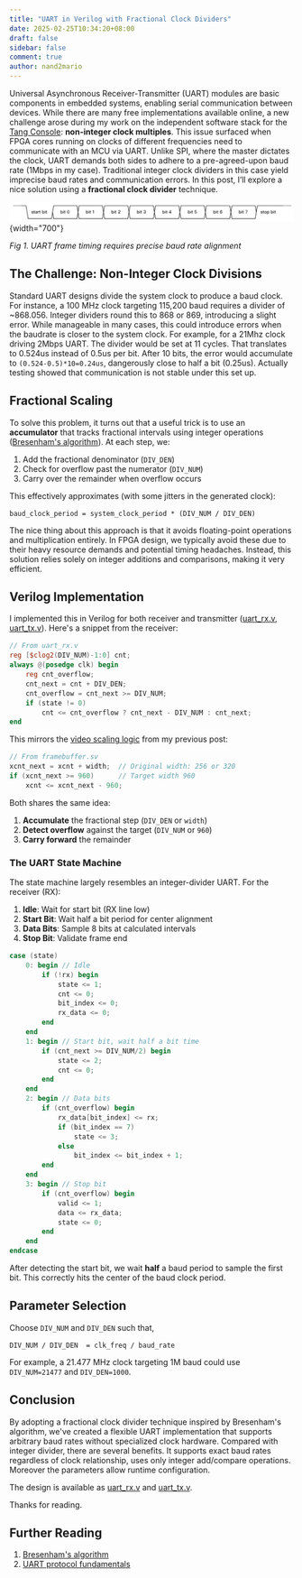 ```yaml
---
title: "UART in Verilog with Fractional Clock Dividers"
date: 2025-02-25T10:34:20+08:00
draft: false
sidebar: false
comment: true
author: nand2mario
---
```


Universal Asynchronous Receiver-Transmitter (UART) modules are basic components in embedded systems, enabling serial communication between devices. While there are many free implementations available online, a new challenge arose during my work on the independent software stack for the [Tang Console](https://sipeed.com/tangconsole): **non-integer clock multiples**. This issue surfaced when FPGA cores running on clocks of different frequencies need to communicate with an MCU via UART. Unlike SPI, where the master dictates the clock, UART demands both sides to adhere to a pre-agreed-upon baud rate (1Mbps in my case). Traditional integer clock dividers in this case yield imprecise baud rates and communication errors. In this post, I’ll explore a nice solution using a **fractional clock divider** technique.

<!--more-->

![UART](uart_timing_diagram.png)
{width="700"}

*Fig 1. UART frame timing requires precise baud rate alignment*

## The Challenge: Non-Integer Clock Divisions

Standard UART designs divide the system clock to produce a baud clock. For instance, a 100 MHz clock targeting 115,200 baud requires a divider of ~868.056. Integer dividers round this to 868 or 869, introducing a slight error. While manageable in many cases, this could introduce errors when the baudrate is closer to the system clock. For example, for a 21Mhz clock driving 2Mbps UART. The divider would be set at 11 cycles. That translates to 0.524us instead of 0.5us per bit. After 10 bits, the error would accumulate to `(0.524-0.5)*10=0.24us`, dangerously close to half a bit (0.25us). Actually testing showed that communication is not stable under this set up.

## Fractional Scaling

To solve this problem, it turns out that a useful trick is to use an **accumulator** that tracks fractional intervals using integer operations ([Bresenham's algorithm](https://en.wikipedia.org/wiki/Bresenham's_line_algorithm)). At each step, we:
1. Add the fractional denominator (`DIV_DEN`)
2. Check for overflow past the numerator (`DIV_NUM`)
3. Carry over the remainder when overflow occurs

This effectively approximates (with some jitters in the generated clock):
```
baud_clock_period = system_clock_period * (DIV_NUM / DIV_DEN)
```

The nice thing about this approach is that it avoids floating-point operations and multiplication entirely. In FPGA design, we typically avoid these due to their heavy resource demands and potential timing headaches. Instead, this solution relies solely on integer additions and comparisons, making it very efficient.

## Verilog Implementation

I implemented this in Verilog for both receiver and transmitter ([uart_rx.v](https://raw.githubusercontent.com/nand2mario/nestang/refs/heads/companion/src/sys/uart_rx.v), [uart_tx.v](https://raw.githubusercontent.com/nand2mario/nestang/refs/heads/companion/src/sys/uart_tx.v)). Here's a snippet from the receiver:

```verilog
// From uart_rx.v
reg [$clog2(DIV_NUM)-1:0] cnt;
always @(posedge clk) begin
    reg cnt_overflow;
    cnt_next = cnt + DIV_DEN;
    cnt_overflow = cnt_next >= DIV_NUM;
    if (state != 0) 
        cnt <= cnt_overflow ? cnt_next - DIV_NUM : cnt_next;
end
```

This mirrors the [video scaling logic](https://nand2mario.github.io/posts/2024/mdtang/) from my previous post:

```verilog
// From framebuffer.sv
xcnt_next = xcnt + width;  // Original width: 256 or 320
if (xcnt_next >= 960)      // Target width 960
    xcnt <= xcnt_next - 960;
```

Both shares the same idea:
1. **Accumulate** the fractional step (`DIV_DEN` or `width`)
2. **Detect overflow** against the target (`DIV_NUM` or `960`)
3. **Carry forward** the remainder

### The UART State Machine

The state machine largely resembles an integer-divider UART. For the receiver (RX):

1. **Idle**: Wait for start bit (RX line low)
2. **Start Bit**: Wait half a bit period for center alignment
3. **Data Bits**: Sample 8 bits at calculated intervals
4. **Stop Bit**: Validate frame end

```verilog
case (state)
    0: begin // Idle
        if (!rx) begin
            state <= 1;
            cnt <= 0;
            bit_index <= 0;
            rx_data <= 0;
        end
    end
    1: begin // Start bit, wait half a bit time
        if (cnt_next >= DIV_NUM/2) begin
            state <= 2;
            cnt <= 0;
        end 
    end
    2: begin // Data bits
        if (cnt_overflow) begin
            rx_data[bit_index] <= rx;
            if (bit_index == 7) 
                state <= 3;
            else 
                bit_index <= bit_index + 1;
        end
    end
    3: begin // Stop bit
        if (cnt_overflow) begin
            valid <= 1;
            data <= rx_data;
            state <= 0;
        end
    end
endcase
```

After detecting the start bit, we wait **half** a baud period to sample the first bit. This correctly hits the center of the baud clock period.

## Parameter Selection

Choose `DIV_NUM` and `DIV_DEN` such that,

    DIV_NUM / DIV_DEN  = clk_freq / baud_rate

For example, a 21.477 MHz clock targeting 1M baud could use `DIV_NUM=21477` and `DIV_DEN=1000`.

## Conclusion

By adopting a fractional clock divider technique inspired by Bresenham's algorithm, we've created a flexible UART implementation that supports arbitrary baud rates without specialized clock hardware. Compared with integer divider, there are several benefits. It supports exact baud rates regardless of clock relationship, uses only integer add/compare operations. Moreover the parameters allow runtime configuration.

The design is available as [uart_rx.v](https://raw.githubusercontent.com/nand2mario/nestang/refs/heads/companion/src/sys/uart_rx.v) and [uart_tx.v](https://raw.githubusercontent.com/nand2mario/nestang/refs/heads/companion/src/sys/uart_tx.v). 

Thanks for reading.

## Further Reading
1. [Bresenham's algorithm](https://en.wikipedia.org/wiki/Bresenham's_line_algorithm)
2. [UART protocol fundamentals](https://www.circuitbasics.com/basics-uart-communication/)
